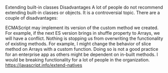 Extending built-in classes
Disadvantages
A lot of people do not recommend extending built-in classes or objects. It is a controversial topic. There are a couple of disadvantages:

ECMAScript may implement its version of the custom method we created. For example, if the next ES version brings in shuffle property to Arrays, we will have a conflict.
Nothing is stopping us from overwriting the functionality of existing methods. For example, I might change the behavior of slice method on Arrays with a custom function. Doing so is not a good practice for an enterprise app as others might be dependent on in-built methods. I would be breaking functionality for a lot of people in the organization.
https://javascript.info/extend-natives
